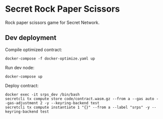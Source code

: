 # Secret Rock Paper Scissors

Rock paper scissors game for Secret Network.

## Dev deployment

Compile optimized contract:
```
docker-compose -f docker-optimize.yaml up
```

Run dev node:
```
docker-compose up
```

Deploy contract:
```
docker exec -it srps_dev /bin/bash
secretcli tx compute store code/contract.wasm.gz --from a --gas auto --gas-adjustment 2 -y --keyring-backend test
secretcli tx compute instantiate 1 "{}" --from a --label "srps" -y --keyring-backend test
```
